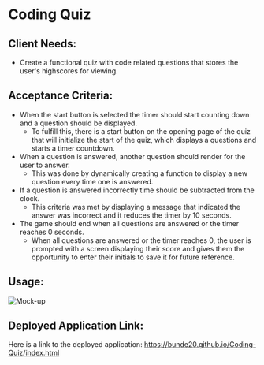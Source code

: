 # Coding Quiz

## Client Needs:
- Create a functional quiz with code related questions that stores the user's highscores for viewing.

## Acceptance Criteria:
- When the start button is selected the timer should start counting down and a question should be displayed.
    - To fulfill this, there is a start button on the opening page of the quiz that will initialize the start of the quiz, which displays a questions and starts a timer countdown.
- When a question is answered, another question should render for the user to answer.
    - This was done by dynamically creating a function to display a new question every time one is answered.
- If a question is answered incorrectly time should be subtracted from the clock.
    - This criteria was met by displaying a message that indicated the answer was incorrect and it reduces the timer by 10 seconds.
- The game should end when all questions are answered or the timer reaches 0 seconds.
    - When all questions are answered or the timer reaches 0, the user is prompted with a screen displaying their score and gives them the opportunity to enter their initials to save it for future reference. 

## Usage:
![Mock-up](https://github.com/Bunde20/Coding-Quiz/assets/135177057/dc313269-1322-40dd-9d33-f46a084ae371)


## Deployed Application Link:
Here is a link to the deployed application: https://bunde20.github.io/Coding-Quiz/index.html

